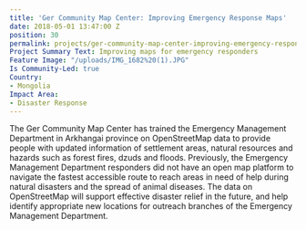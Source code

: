 ```yaml
---
title: 'Ger Community Map Center: Improving Emergency Response Maps'
date: 2018-05-01 13:47:00 Z
position: 30
permalink: projects/ger-community-map-center-improving-emergency-response-maps
Project Summary Text: Improving maps for emergency responders
Feature Image: "/uploads/IMG_1682%20(1).JPG"
Is Community-Led: true
Country:
- Mongolia
Impact Area:
- Disaster Response
---
```


The Ger Community Map Center has trained the Emergency Management Department in Arkhangai province on OpenStreetMap data to provide people with updated information of settlement areas, natural resources and hazards such as forest fires, dzuds and floods. Previously, the Emergency Management Department responders did not have an open map platform to navigate the fastest accessible route to reach areas in need of help during natural disasters and the spread of animal diseases. The data on OpenStreetMap will support effective disaster relief in the future, and help identify appropriate new locations for outreach branches of the Emergency Management Department.  
